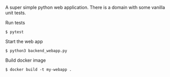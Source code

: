 A super simple python web application. There is a domain with some vanilla unit
tests.

Run tests

    $ pytest

Start the web app

    $ python3 backend_webapp.py
    
Build docker image

    $ docker build -t my-webapp . 
